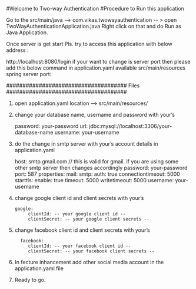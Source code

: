 #Welcome to Two-way Authentication
#Procedure to Run this application

Go to the src/main/java -->  com.vikas.twowayauthentication -- > open TwoWayAuthenticationApplication.java
Right click on that and do Run as Java Application.
 
Once server is get start Pls. try to access this application with below address : 

   http://localhost:8080/login
   if your want to change is server port then please add this below command in application.yaml available src/main/resources
 spring
   server
     port: <your desire port>


#####################################
Files
#####################################
1. open application.yaml location --> src/main/resources/
2. change your database name, username and password with your’s

    password: your-password
    url: jdbc:mysql://localhost:3306/your-database-name
    username: your-username


3. do the change in smtp server with your’s account details in application.yaml
 
    host: smtp.gmail.com // this is valid for gmail. if you are using some other smtp server then changes accordingly 
    password: your-password
    port: 587
    properties:
      mail:
        smtp:
          auth: true
          connectiontimeout: 5000
          starttls:
            enable: true
          timeout: 5000
          writetimeout: 5000
    username: your-username


4. change google client id and client secrets with your’s
    
       google:
            clientId: -- your google client id --
            clientSecret: -- your google client secrets --

5. change facebook client id and client secrets with your’s

         facebook:
            clientId: -- your facebook client id --
            clientSecret: -- your facebook client secrets --


6. In fecture inhancement add other social media account in the application.yaml file

7. Ready to go.
  


